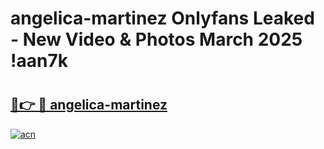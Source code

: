 # angelica-martinez Onlyfans Leaked - New Video & Photos March 2025 !aan7k

# <h2><a href="https://zcl0ra.iuczelnia.edu.pl?title=angelica-martinez&ref=aan7k">🔗👉 🔴 angelica-martinez</a></h2>

[![acn](https://github.com/user-attachments/assets/0f9c940e-d8b0-45ae-aac7-cd30a18b3e1c)](https://zcl0ra.iuczelnia.edu.pl?title=angelica-martinez&ref=aan7k)

